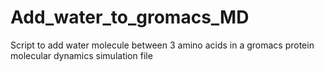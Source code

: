 # Add_water_to_gromacs_MD
Script to add water molecule between 3 amino acids in a gromacs protein molecular dynamics simulation file
